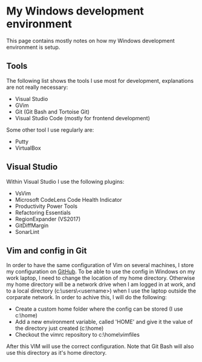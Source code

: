 # My Windows development environment

This page contains mostly notes on how my Windows development environment is setup.

## Tools

The following list shows the tools I use most for development, explanations are not really necessary:

- Visual Studio
- GVim
- Git (Git Bash and Tortoise Git)
- Visual Studio Code (mostly for frontend development)

Some other tool I use regularly are:

- Putty
- VirtualBox

## Visual Studio

Within Visual Studio I use the following plugins:

- VsVim
- Microsoft CodeLens Code Health Indicator
- Productivity Power Tools
- Refactoring Essentials
- RegionExpander (VS2017)
- GitDiffMargin
- SonarLint

## Vim and config in Git

In order to have the same configuration of Vim on several machines, I store my configuration on [GitHub](https://github.com/dnperfors/vimrc/). To be able to use the config in Windows on my work laptop, I need to change the location of my home directory. Otherwise my home directory will be a network drive when I am logged in at work, and to a local directory (c:\users\\\<username>) when I use the laptop outside the corparate network. In order to achive this, I will do the following:

- Create a custom home folder where the config can be stored (I use c:\home)
- Add a new environment variable, called 'HOME' and give it the value of the directory just created (c:\home)
- Checkout the vimrc repository to c:\home\vimfiles

After this VIM will use the correct configuration. Note that Git Bash will also use this directory as it's home directory.
